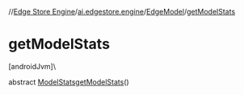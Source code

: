 //[Edge Store Engine](../../../index.md)/[ai.edgestore.engine](../index.md)/[EdgeModel](index.md)/[getModelStats](get-model-stats.md)

# getModelStats

[androidJvm]\

abstract [ModelStats](../-model-stats/index.md)[getModelStats](get-model-stats.md)()
